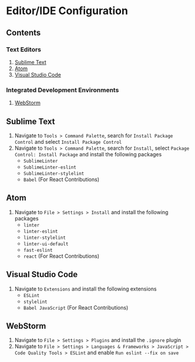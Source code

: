 # Editor/IDE Configuration

## Contents

### Text Editors
1. [Sublime Text](#sublime-text)
2. [Atom](#atom)
3. [Visual Studio Code](#visual-studio-code)

### Integrated Development Environments
1. [WebStorm](#webstorm)

## Sublime Text
1. Navigate to `Tools > Command Palette`, search for `Install Package Control` and select `Install Package Control`
2. Navigate to `Tools > Command Palette`, search for `Install`, select `Package Control: Install Package` and install the following packages
    - `SublimeLinter`
    - `SublimeLinter-eslint`
    - `SublimeLinter-stylelint`
    - `Babel` (For React Contributions)

## Atom
1. Navigate to `File > Settings > Install` and install the following packages
    - `linter`
    - `linter-eslint`
    - `linter-stylelint`
    - `linter-ui-default`
    - `fast-eslint`
    - `react` (For React Contributions)

## Visual Studio Code
1. Navigate to `Extensions` and install the following extensions
    - `ESLint`
    - `stylelint`
    - `Babel JavaScript` (For React Contributions)

## WebStorm
1. Navigate to `File > Settings > Plugins` and install the `.ignore` plugin
2. Navigate to `File > Settings > Languages & Frameworks > JavaScript > Code Quality Tools > ESLint` and enable `Run eslint --fix on save`

